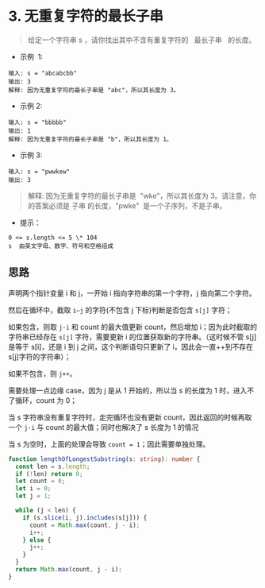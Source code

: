 # 3. 无重复字符的最长子串

> 给定一个字符串 s ，请你找出其中不含有重复字符的   最长子串   的长度。

- 示例  1:

```
输入: s = "abcabcbb"
输出: 3
解释: 因为无重复字符的最长子串是 "abc"，所以其长度为 3。
```

- 示例 2:

```
输入: s = "bbbbb"
输出: 1
解释: 因为无重复字符的最长子串是 "b"，所以其长度为 1。
```

- 示例 3:

```
输入: s = "pwwkew"
输出: 3
```

> 解释: 因为无重复字符的最长子串是  "wke"，所以其长度为 3。请注意，你的答案必须是 子串 的长度，"pwke"  是一个子序列，不是子串。

- 提示：

```
0 <= s.length <= 5 \* 104
s  由英文字母、数字、符号和空格组成
```

## 思路

声明两个指针变量 i 和 j，一开始 i 指向字符串的第一个字符，j 指向第二个字符。

然后在循环中，截取 `i~j` 的字符(不包含 j 下标)判断是否包含 `s[j]` 字符；

如果包含，则取 `j-i` 和 count 的最大值更新 count，然后增加 i；因为此时截取的字符串已经存在 `s[j]` 字符，需要更新 i 的位置获取新的字符串。（这时候不管 s[j]是等于 s[i]，还是 i 到 j 之间，这个判断语句只更新了 i，因此会一直++到不存在 s[j]字符的字符串）；

如果不包含，则 `j++`。

需要处理一点边缘 case，因为 j 是从 1 开始的，所以当 s 的长度为 1 时，进入不了循环，count 为 0；

当 s 字符串没有重复字符时，走完循环也没有更新 count，因此返回的时候再取一个 `j-i` 与 count 的最大值；同时也解决了 s 长度为 1 的情况

当 s 为空时，上面的处理会导致 `count = 1`；因此需要单独处理。

```ts
function lengthOfLongestSubstring(s: string): number {
  const len = s.length;
  if (!len) return 0;
  let count = 0;
  let i = 0;
  let j = 1;

  while (j < len) {
    if (s.slice(i, j).includes(s[j])) {
      count = Math.max(count, j - i);
      i++;
    } else {
      j++;
    }
  }
  return Math.max(count, j - i);
}
```
